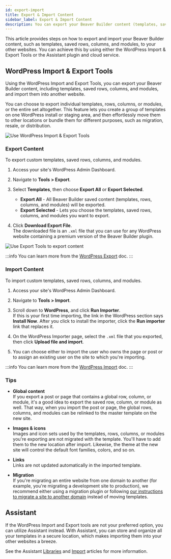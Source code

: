 ```yaml
---
id: export-import
title: Export & Import Content
sidebar_label: Export & Import Content
description: You can export your Beaver Builder content (templates, saved rows, columns, and modules) and import them into another site – or give them to clients, or sell them.
---
```


This article provides steps on how to export and import your Beaver Builder content, such as templates, saved rows, columns, and modules, to your other websites. You can achieve this by using either the WordPress Import & Export Tools or the Assistant plugin and cloud service.

## WordPress Import & Export Tools

Using the WordPress Import and Export Tools, you can export your Beaver Builder content, including templates, saved rows, columns, and modules, and import them into another website.

You can choose to export individual templates, rows, columns, or modules, or the entire set altogether. This feature lets you create a group of templates on one WordPress install or staging area, and then effortlessly move them to other locations or bundle them for different purposes, such as migration, resale, or distribution.

![Use WordPress Import & Export Tools](/img/beaver-builder/settings--import-export-content--1.jpg)

### Export Content

To export custom templates, saved rows, columns, and modules.

1. Access your site's WordPress Admin Dashboard.

2. Navigate to **Tools > Export**.

3. Select **Templates**, then choose **Export All** or **Export Selected**.   
  
   * **Export All** - All Beaver Builder saved content (templates, rows, columns, and modules) will be exported.
   * **Export Selected** - Lets you choose the templates, saved rows, columns, and modules you want to export.

4. Click **Download Export File**.  
  The downloaded file is an `.xml` file that you can use for any WordPress website containing a premium version of the Beaver Builder plugin.

![Use Export Tools to export content](/img/beaver-builder/settings--import-export-content--2.jpg)
  
:::info
You can learn more from the [WordPress Export](https://wordpress.org/support/article/tools-export-screen/) doc.
:::

### Import Content

To import custom templates, saved rows, columns, and modules.

1. Access your site's WordPress Admin Dashboard.

2. Navigate to **Tools > Import**.

3. Scroll down to **WordPress**, and click **Run Importer**.  
  If this is your first time importing, the link in the WordPress section says **Install Now**. After you click to install the importer, click the **Run importer** link that replaces it.

4. On the WordPress Importer page, select the `.xml` file that you exported, then click **Upload file and import**.

5. You can choose either to import the user who owns the page or post or to assign an existing user on the site to which you're importing.

:::info
You can learn more from the [WordPress Import](https://wordpress.org/support/article/tools-import-screen/) doc.
:::

### Tips

* **Global content**  
  If you export a post or page that contains a global row, column, or module, it's a good idea to export the saved row, column, or module as well. That way, when you import the post or page, the global rows, columns, and modules can be relinked to the master template on the new site.

* **Images & icons**  
  Images and icon sets used by the templates, rows, columns, or modules you're exporting are not migrated with the template. You'll have to add them to the new location after import. Likewise, the theme at the new site will control the default font families, colors, and so on.

* **Links**  
  Links are not updated automatically in the imported template.

* **Migration**  
  If you're migrating an entire website from one domain to another (for example, you're migrating a development site to production), we recommend either using a migration plugin or following [our instructions to migrate a site to another domain](/beaver-builder/management-migration/manually-migrate-a-beaver-builder-site/) instead of moving templates.

## Assistant

If the WordPress Import and Export tools are not your preferred option, you can utilize Assistant instead. With Assistant, you can store and organize all your templates in a secure location, which makes importing them into your other websites a breeze.

See the Assistant [Libraries](/assistant/plugin/apps/libraries) and [Import](/assistant/plugin/apps/libraries#import-content) articles for more information.